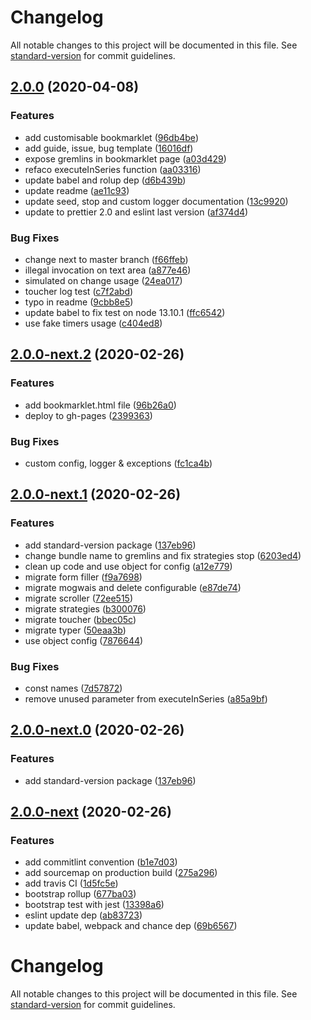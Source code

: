 # Changelog

All notable changes to this project will be documented in this file. See [standard-version](https://github.com/conventional-changelog/standard-version) for commit guidelines.

## [2.0.0](https://github.com/marmelab/gremlins.js/compare/v2.0.0-next.2...v2.0.0) (2020-04-08)

### Features

-   add customisable bookmarklet ([96db4be](https://github.com/marmelab/gremlins.js/commit/96db4be3608068a0ff56390859d6c2e0c54dce10))
-   add guide, issue, bug template ([16016df](https://github.com/marmelab/gremlins.js/commit/16016df1219aab461d0a79d2e9fc3059ae286212))
-   expose gremlins in bookmarklet page ([a03d429](https://github.com/marmelab/gremlins.js/commit/a03d429ad95e87f45889aa2bd0f1db1fc44aef86))
-   refaco executeInSeries function ([aa03316](https://github.com/marmelab/gremlins.js/commit/aa03316df05419bfa811cda3d4800570dce6ac5b))
-   update babel and rolup dep ([d6b439b](https://github.com/marmelab/gremlins.js/commit/d6b439b8637d8057673cd61c7b21b091dc8b4fa1))
-   update readme ([ae11c93](https://github.com/marmelab/gremlins.js/commit/ae11c937f7f3bc92aff61644dca60998df971ca1))
-   update seed, stop and custom logger documentation ([13c9920](https://github.com/marmelab/gremlins.js/commit/13c99203cf2712248ffceb4cde80d705096c1787))
-   update to prettier 2.0 and eslint last version ([af374d4](https://github.com/marmelab/gremlins.js/commit/af374d4a5dd5789eacec5d543f6d0fe7ec335e62))

### Bug Fixes

-   change next to master branch ([f66ffeb](https://github.com/marmelab/gremlins.js/commit/f66ffebc20715c386b087f88c35b75e4b0112cf3))
-   illegal invocation on text area ([a877e46](https://github.com/marmelab/gremlins.js/commit/a877e46245292fa068eb209ed69f6a1f88d5b337))
-   simulated on change usage ([24ea017](https://github.com/marmelab/gremlins.js/commit/24ea017b0b20e00403adace3caf17df1ea4b416a))
-   toucher log test ([c7f2abd](https://github.com/marmelab/gremlins.js/commit/c7f2abdbc7c8a870241144d34675de4fa4d7a61f))
-   typo in readme ([9cbb8e5](https://github.com/marmelab/gremlins.js/commit/9cbb8e553047739e7ff8b77f5f3ce20804afb144))
-   update babel to fix test on node 13.10.1 ([ffc6542](https://github.com/marmelab/gremlins.js/commit/ffc654235c577d54e69bfbbc02b2b55242525a52))
-   use fake timers usage ([c404ed8](https://github.com/marmelab/gremlins.js/commit/c404ed81941d361e6fb1845573054336f10a1462))

## [2.0.0-next.2](https://github.com/marmelab/gremlins.js/compare/v2.0.0-next.1...v2.0.0-next.2) (2020-02-26)

### Features

-   add bookmarklet.html file ([96b26a0](https://github.com/marmelab/gremlins.js/commit/96b26a080605d42149afa669447523ff774b5b1a))
-   deploy to gh-pages ([2399363](https://github.com/marmelab/gremlins.js/commit/2399363ac114037a5292d520eeb55e5883cdaaeb))

### Bug Fixes

-   custom config, logger & exceptions ([fc1ca4b](https://github.com/marmelab/gremlins.js/commit/fc1ca4b7728227f463a4c49706c66f237df24c88))

## [2.0.0-next.1](https://github.com/marmelab/gremlins.js/compare/v2.0.0-next...v2.0.0-next.1) (2020-02-26)

### Features

-   add standard-version package ([137eb96](https://github.com/marmelab/gremlins.js/commit/137eb96e4f635fb6f5a1bc348dce430dfa31c990))
-   change bundle name to gremlins and fix strategies stop ([6203ed4](https://github.com/marmelab/gremlins.js/commit/6203ed4f34040247672f1e436b19278c84759ecb))
-   clean up code and use object for config ([a12e779](https://github.com/marmelab/gremlins.js/commit/a12e77983d19f8951261a5dd9e694ae75943694e))
-   migrate form filler ([f9a7698](https://github.com/marmelab/gremlins.js/commit/f9a7698c88ead3f9b908e57e58f1e45bb2b8a999))
-   migrate mogwais and delete configurable ([e87de74](https://github.com/marmelab/gremlins.js/commit/e87de74608510a9b8b5c96a3e50ffe6d0fdc9686))
-   migrate scroller ([72ee515](https://github.com/marmelab/gremlins.js/commit/72ee515ed25a7694c6b9a5d79a67b7ac39619da4))
-   migrate strategies ([b300076](https://github.com/marmelab/gremlins.js/commit/b3000764f5acf6623e969944152db640868220aa))
-   migrate toucher ([bbec05c](https://github.com/marmelab/gremlins.js/commit/bbec05c221599d9dbf15628b465f27df45f38c7d))
-   migrate typer ([50eaa3b](https://github.com/marmelab/gremlins.js/commit/50eaa3b54f3f3763234f153d31aefb5fc0c3886d))
-   use object config ([7876644](https://github.com/marmelab/gremlins.js/commit/7876644f5d4cac10b4803d6c4c94177b47efe08d))

### Bug Fixes

-   const names ([7d57872](https://github.com/marmelab/gremlins.js/commit/7d578723c447fccc6bd31776601ac407dc73c352))
-   remove unused parameter from executeInSeries ([a85a9bf](https://github.com/marmelab/gremlins.js/commit/a85a9bf75897f8e3c690981ae19e459b9130de30))

## [2.0.0-next.0](https://github.com/marmelab/gremlins.js/compare/v2.0.0-next...v2.0.0-next.0) (2020-02-26)

### Features

-   add standard-version package ([137eb96](https://github.com/marmelab/gremlins.js/commit/137eb96e4f635fb6f5a1bc348dce430dfa31c990))

## [2.0.0-next](https://github.com/marmelab/gremlins.js/compare/v0.1.0...v2.0.0-next) (2020-02-26)

### Features

-   add commitlint convention ([b1e7d03](https://github.com/marmelab/gremlins.js/commit/b1e7d03aae45de6aa37c26e00fed59bd39600218))
-   add sourcemap on production build ([275a296](https://github.com/marmelab/gremlins.js/commit/275a2961283ac0adafc45a662cfdc1886696f7ac))
-   add travis CI ([1d5fc5e](https://github.com/marmelab/gremlins.js/commit/1d5fc5ece866fa1373ca224dde0a431221ba271c))
-   bootstrap rollup ([677ba03](https://github.com/marmelab/gremlins.js/commit/677ba0318708da2780a1288124dc2d424f5130f1))
-   bootstrap test with jest ([13398a6](https://github.com/marmelab/gremlins.js/commit/13398a680774e2035d1b9757f24f3999a96ae278))
-   eslint update dep ([ab83723](https://github.com/marmelab/gremlins.js/commit/ab83723d82bcf423afd06a1f9294ad782a234b52))
-   update babel, webpack and chance dep ([69b6567](https://github.com/marmelab/gremlins.js/commit/69b6567e4292e9cad2e8614fa7b26d10d58d680b))

# Changelog

All notable changes to this project will be documented in this file. See [standard-version](https://github.com/conventional-changelog/standard-version) for commit guidelines.
